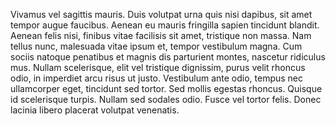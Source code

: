 Vivamus vel sagittis mauris. Duis volutpat urna quis nisi dapibus, sit amet tempor augue faucibus. Aenean eu mauris
fringilla sapien tincidunt blandit. Aenean felis nisi, finibus vitae facilisis sit amet, tristique non massa. Nam tellus
nunc, malesuada vitae ipsum et, tempor vestibulum magna. Cum sociis natoque penatibus et magnis dis parturient montes,
nascetur ridiculus mus. Nullam scelerisque, elit vel tristique dignissim, purus velit rhoncus odio, in imperdiet arcu
risus ut justo. Vestibulum ante odio, tempus nec ullamcorper eget, tincidunt sed tortor. Sed mollis egestas rhoncus.
Quisque id scelerisque turpis. Nullam sed sodales odio. Fusce vel tortor felis. Donec lacinia libero placerat volutpat
venenatis.